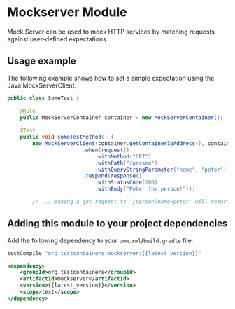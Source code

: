 # Mockserver Module

Mock Server can be used to mock HTTP services by matching requests against user-defined expectations.

## Usage example

The following example shows how to set a simple expectation using the Java MockServerClient.

```java
public class SomeTest {

    @Rule
    public MockServerContainer container = new MockServerContainer();
    
    @Test
    public void someTestMethod() {
        new MockServerClient(container.getContainerIpAddress(), container.getServerPort())
                        .when(request()
                            .withMethod("GET")
                            .withPath("/person")
                            .withQueryStringParameter("name", "peter"))
                        .respond(response()
                            .withStatusCode(200)
                            .withBody("Peter the person!"));

        // ... making a get request to '/person?name=peter' will return the message "peter the person!" with a 200 status code
```

## Adding this module to your project dependencies

Add the following dependency to your `pom.xml`/`build.gradle` file:

```groovy tab='Gradle'
testCompile "org.testcontainers:mockserver:{{latest_version}}"
```

```xml tab='Maven'
<dependency>
    <groupId>org.testcontainers</groupId>
    <artifactId>mockserver</artifactId>
    <version>{{latest_version}}</version>
    <scope>test</scope>
</dependency>
```

